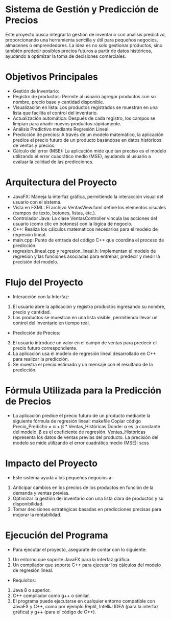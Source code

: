 # Sistema de Gestión y Predicción de Precios
Este proyecto busca integrar la gestión de inventario con análisis predictivo, proporcionando una herramienta sencilla y útil para pequeños negocios, almacenes o emprendedores. La idea es no solo gestionar productos, sino también predecir posibles precios futuros a partir de datos históricos, ayudando a optimizar la toma de decisiones comerciales.

# Objetivos Principales
* Gestión de Inventario:
* Registro de productos: Permite al usuario agregar productos con su nombre, precio base y cantidad disponible.
* Visualización en lista: Los productos registrados se muestran en una lista que facilita el control del inventario.
* Actualización automática: Después de cada registro, los campos se limpian para añadir nuevos productos rápidamente.
* Análisis Predictivo mediante Regresión Lineal:
* Predicción de precios: A través de un modelo matemático, la aplicación predice el precio futuro de un producto basándose en datos históricos de ventas y precios.
* Cálculo del error (MSE): La aplicación mide qué tan preciso es el modelo utilizando el error cuadrático medio (MSE), ayudando al usuario a evaluar la calidad de las predicciones.
# Arquitectura del Proyecto
* JavaFX: Maneja la interfaz gráfica, permitiendo la interacción visual del usuario con el sistema.
* Vista en FXML: El archivo VentasView.fxml define los elementos visuales (campos de texto, botones, listas, etc.).
* Controlador Java: La clase VentasController vincula las acciones del usuario (como clic en botones) con la lógica de negocio.
* C++: Realiza los cálculos matemáticos necesarios para el modelo de regresión lineal.
* main.cpp: Punto de entrada del código C++ que coordina el proceso de predicción.
* regresion_lineal.cpp y regresion_lineal.h: Implementan el modelo de regresión y las funciones asociadas para entrenar, predecir y medir la precisión del modelo.
# Flujo del Proyecto
* Interacción con la Interfaz:
1. El usuario abre la aplicación y registra productos ingresando su nombre, precio y cantidad.
2. Los productos se muestran en una lista visible, permitiendo llevar un control del inventario en tiempo real.
* Predicción de Precios:
3. El usuario introduce un valor en el campo de ventas para predecir el precio futuro correspondiente.
4. La aplicación usa el modelo de regresión lineal desarrollado en C++ para realizar la predicción.
5. Se muestra el precio estimado y un mensaje con el resultado de la predicción.
# Fórmula Utilizada para la Predicción de Precios
* La aplicación predice el precio futuro de un producto mediante la siguiente fórmula de regresión lineal:
makefile
Copiar código
Precio_Predicho = α + β * Ventas_Históricas
Donde:
α es la constante del modelo.
β es el coeficiente de regresión.
Ventas_Históricas representa los datos de ventas previas del producto.
La precisión del modelo se mide utilizando el error cuadrático medio (MSE):
scss
# Impacto del Proyecto
* Este sistema ayuda a los pequeños negocios a:

1. Anticipar cambios en los precios de los productos en función de la demanda y ventas previas.
2. Optimizar la gestión del inventario con una lista clara de productos y su disponibilidad.
3. Tomar decisiones estratégicas basadas en predicciones precisas para mejorar la rentabilidad.
# Ejecución del Programa
* Para ejecutar el proyecto, asegúrate de contar con lo siguiente:

1. Un entorno que soporte JavaFX para la interfaz gráfica.
2. Un compilador que soporte C++ para ejecutar los cálculos del modelo de regresión lineal.
* Requisitos:
1. Java 8 o superior.
2. C++ compilador como g++ o similar.
3. El programa puede ejecutarse en cualquier entorno compatible con JavaFX y C++, como por ejemplo Replit, IntelliJ IDEA (para la interfaz gráfica) y g++ (para el código de C++).








